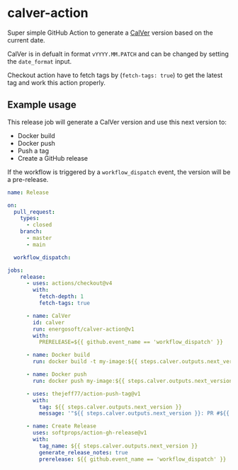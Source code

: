 # calver-action

Super simple GitHub Action to generate a [CalVer](https://calver.org/) version based on the current date.

CalVer is in defualt in format `vYYYY.MM.PATCH` and can be changed by setting the `date_format` input.

Checkout action have to fetch tags by (`fetch-tags: true`) to get the latest tag and work this action properly.

## Example usage


This release job will generate a CalVer version and use this next version to:
- Docker build
- Docker push
- Push a tag
- Create a GitHub release


If the workflow is triggered by a `workflow_dispatch` event, the version will be a pre-release.

```yaml
name: Release

on:
  pull_request:
    types:
      - closed
    branch:
      - master
      - main

  workflow_dispatch:

jobs:
    release:
      - uses: actions/checkout@v4
        with:
          fetch-depth: 1
          fetch-tags: true

      - name: CalVer
        id: calver
        run: energosoft/calver-action@v1
        with:
          PRERELEASE=${{ github.event_name == 'workflow_dispatch' }}

      - name: Docker build
        run: docker build -t my-image:${{ steps.calver.outputs.next_version }} .

      - name: Docker push
        run: docker push my-image:${{ steps.calver.outputs.next_version }}

      - uses: thejeff77/action-push-tag@v1
        with:
          tag: ${{ steps.calver.outputs.next_version }}
          message: '"${{ steps.calver.outputs.next_version }}: PR #${{ github.event.pull_request.number }} - ${{ github.event.pull_request.title }}"'

      - name: Create Release
        uses: softprops/action-gh-release@v1
        with:
          tag_name: ${{ steps.calver.outputs.next_version }}
          generate_release_notes: true
          prerelease: ${{ github.event_name == 'workflow_dispatch' }}
```
